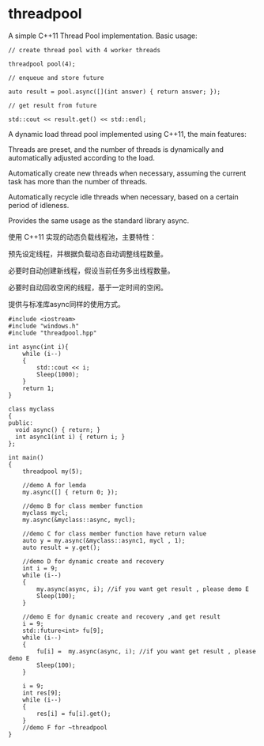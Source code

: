 # threadpool
A simple C++11 Thread Pool implementation.
Basic usage:

    // create thread pool with 4 worker threads

    threadpool pool(4);

    // enqueue and store future

    auto result = pool.async([](int answer) { return answer; });

    // get result from future

    std::cout << result.get() << std::endl;


A dynamic load thread pool implemented using C++11, the main features:

Threads are preset, and the number of threads is dynamically and automatically adjusted according to the load.

Automatically create new threads when necessary, assuming the current task has more than the number of threads.

Automatically recycle idle threads when necessary, based on a certain period of idleness.

Provides the same usage as the standard library async.


使用 C++11 实现的动态负载线程池，主要特性：

预先设定线程，并根据负载动态自动调整线程数量。

必要时自动创建新线程，假设当前任务多出线程数量。

必要时自动回收空闲的线程，基于一定时间的空闲。

提供与标准库async同样的使用方式。

    #include <iostream>
    #include "windows.h"
    #include "threadpool.hpp"

    int async(int i){
        while (i--)
        {
            std::cout << i;
            Sleep(1000);
        }
        return 1;
    }

    class myclass
    {
    public:
      void async() { return; }
      int async1(int i) { return i; }
    };

    int main()
    {     
        threadpool my(5);

        //demo A for lemda
        my.async([] { return 0; });

        //demo B for class member function
        myclass mycl;
        my.async(&myclass::async, mycl);

        //demo C for class member function have return value
        auto y = my.async(&myclass::async1, mycl , 1);
        auto result = y.get();

        //demo D for dynamic create and recovery
        int i = 9;   
        while (i--)
        {
            my.async(async, i); //if you want get result , please demo E
            Sleep(100);
        } 

        //demo E for dynamic create and recovery ,and get result
        i = 9;
        std::future<int> fu[9];
        while (i--)
        {
            fu[i] =  my.async(async, i); //if you want get result , please demo E
            Sleep(100);
        }

        i = 9;
        int res[9];
        while (i--)
        {
            res[i] = fu[i].get();
        }
        //demo F for ~threadpool
    }
